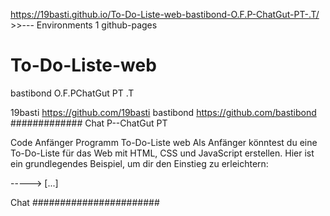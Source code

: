 https://19basti.github.io/To-Do-Liste-web-bastibond-O.F.P-ChatGut-PT-.T/  >>--- Environments 1 github-pages

# To-Do-Liste-web
  bastibond O.F.PChatGut PT .T
  
  19basti https://github.com/19basti
  bastibond  https://github.com/bastibond
#############
Chat
P--ChatGut PT

Code Anfänger  Programm To-Do-Liste web 
Als Anfänger könntest du eine To-Do-Liste für das Web mit HTML, CSS und JavaScript erstellen. Hier ist ein grundlegendes Beispiel, um dir den Einstieg zu erleichtern:

-----> [...]

Chat
#######################
